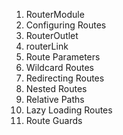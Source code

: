 
1. RouterModule
2. Configuring Routes
3. RouterOutlet
4. routerLink
5. Route Parameters
6. Wildcard Routes
7. Redirecting Routes
8. Nested Routes
9. Relative Paths
10. Lazy Loading Routes
11. Route Guards

